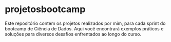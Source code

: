 # projetosbootcamp

Este repositório contem os projetos realizados por mim, para cada sprint do bootcamp de Ciência de Dados. Aqui você encontrará exemplos práticos e soluções para diversos desafios enfrentados ao longo do curso.
